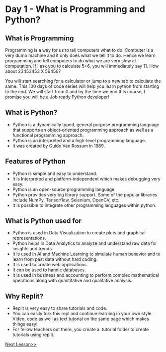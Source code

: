 <h1>Day 1 - What is Programming and Python?</h1>
<h2>What is Programming</h2>
<p>Programming is a way for us to tell computers what to do. Computer is a very dumb machine and it only does what we tell it to do. Hence we learn programming and tell computers to do what we are very slow at - computation.
If I ask you to calculate 5+6, you will immediately say 11.
How about 23453453 X 56456?</p>
<p>You will start searching for a calculator or jump to a new tab to calculate the same.
This 100 days of code series will help you learn python from starting to the end. We will start from 0 and by the time we end this course, I promise you will be a Job ready Python developer!</p>
<h2>What is Python?</h2>
<ul>
<li>Python is a dynamically typed, general purpose programming language that supports an object-oriented programming approach as well as a functional programming approach.</li>
<li>Python is an interpreted and a high-level programming language.</li>
<li>It was created by Guido Van Rossum in 1989.</li>
</ul>
<h2>Features of Python</h2>
<ul>
<li>Python is simple and easy to understand.</li>
<li>It is Interpreted and platform-independent which makes debugging very easy.</li>
<li>Python is an open-source programming language.</li>
<li>Python provides very big library support. Some of the popular libraries include NumPy, Tensorflow, Selenium, OpenCV, etc.</li>
<li>It is possible to integrate other programming languages within python.</li>
</ul>
<h2>What is Python used for</h2>
<ul>
<li>Python is used in Data Visualization to create plots and graphical representations.</li>
<li>Python helps in Data Analytics to analyze and understand raw data for insights and trends.</li>
<li>It is used in AI and Machine Learning to simulate human behavior and to learn from past data without hard coding.</li>
<li>It is used to create web applications.</li>
<li>It can be used to handle databases.</li>
<li>It is used in business and accounting to perform complex mathematical operations along with quantitative and qualitative analysis.</li>
</ul>
<h2>Why Replit?</h2>
<ul>
<li>Replit is very easy to share tutorials and code.</li>
<li>You can easily fork this repl and continue learning in your own style. Video, code as well as text tutorial on the same page which makes things easy!</li>
<li>For fellow teachers out there, you create a .tutorial folder to create tutorials using replit.</li>
</ul>

<a href="https://replit.com/@codewithharry/02-Day2-Application-of-Python#.tutorial/Tutorial.md" target="_self" > Next Lesson&gt;&gt; </a>
